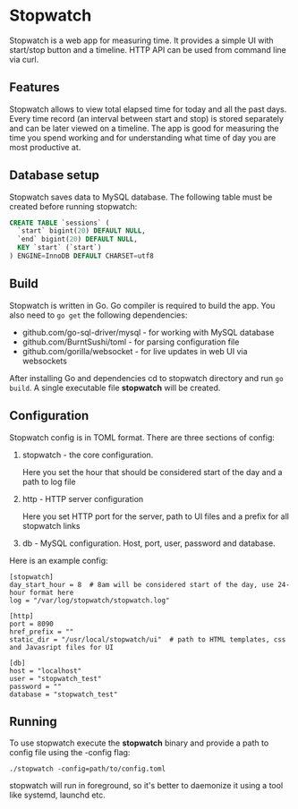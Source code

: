 # Stopwatch
Stopwatch is a web app for measuring time. 
It provides a simple UI with start/stop button and a timeline.
HTTP API can be used from command line via curl.

## Features
Stopwatch allows to view total elapsed time for today and all the past days.
Every time record (an interval between start and stop) is stored separately and can be later viewed on a timeline.
The app is good for measuring the time you spend working and for understanding what time of day you are most productive at.

## Database setup
Stopwatch saves data to MySQL database. The following table must be created before running stopwatch:

```sql
CREATE TABLE `sessions` (
  `start` bigint(20) DEFAULT NULL,
  `end` bigint(20) DEFAULT NULL,
  KEY `start` (`start`)
) ENGINE=InnoDB DEFAULT CHARSET=utf8
```

## Build
Stopwatch is written in Go. Go compiler is required to build the app. 
You also need to `go get` the following dependencies:

* github.com/go-sql-driver/mysql - for working with MySQL database
* github.com/BurntSushi/toml - for parsing configuration file
* github.com/gorilla/websocket - for live updates in web UI via websockets

After installing Go and dependencies cd to stopwatch directory and run `go build`.
A single executable file **stopwatch** will be created.

## Configuration
Stopwatch config is in TOML format. There are three sections of config:
1. stopwatch - the core configuration. 

    Here you set the hour that should be considered start of the day and a path to log file

2. http - HTTP server configuration

    Here you set HTTP port for the server, path to UI files and a prefix for all stopwatch links

3. db - MySQL configuration. Host, port, user, password and database.

Here is an example config:

```
[stopwatch]
day_start_hour = 8  # 8am will be considered start of the day, use 24-hour format here
log = "/var/log/stopwatch/stopwatch.log"

[http]
port = 8090
href_prefix = ""
static_dir = "/usr/local/stopwatch/ui"  # path to HTML templates, css and Javasript files for UI

[db]
host = "localhost"
user = "stopwatch_test"
password = ""
database = "stopwatch_test"
```

## Running
To use stopwatch execute the **stopwatch** binary and provide a path to config file using the -config flag:

    ./stopwatch -config=path/to/config.toml

stopwatch will run in foreground, so it's better to daemonize it using a tool like systemd, launchd etc.
